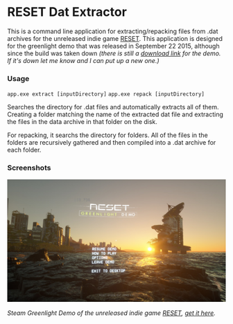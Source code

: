 # RESET Dat Extractor
This is a command line application for extracting/repacking files from .dat archives for the unreleased indie game [RESET](https://web.archive.org/web/20220319222636/http://reset-game.net/). This application is designed for the greenlight demo that was released in September 22 2015, although since the build was taken down *(there is still a [download link](http://www.mediafire.com/file/ebx4y2ixaeopnxp/Reset_Greenlight_Demo_0.4.exe/file) for the demo. If it's down let me know and I can put up a new one.)*

### Usage

`app.exe extract [inputDirectory]`
`app.exe repack [inputDirectory]`

Searches the directory for .dat files and automatically extracts all of them. Creating a folder matching the name of the extracted dat file and extracting the files in the data archive in that folder on the disk.

For repacking, it searchs the directory for folders. All of the files in the folders are recursively gathered and then compiled into a .dat archive for each folder.

### Screenshots

![reset-game-menu.](GithubContent/reset-game-menu.jpg)

*Steam Greenlight Demo of the unreleased indie game [RESET](https://web.archive.org/web/20220319222636/http://reset-game.net/), [get it here](http://www.mediafire.com/file/ebx4y2ixaeopnxp/Reset_Greenlight_Demo_0.4.exe/file).*

